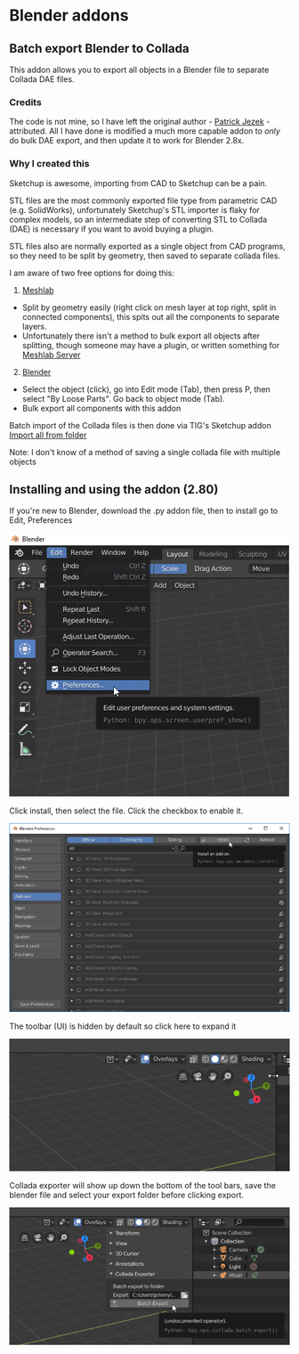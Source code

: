 # Blender addons

## Batch export Blender to Collada
This addon allows you to export all objects in a Blender file to separate Collada DAE files.

### Credits
The code is not mine, so I have left the original author - [Patrick Jezek](https://github.com/pjezek/blender/tree/master/unity_tools) - attributed. All I have done is modified a much more capable addon to *only* do bulk DAE export, and then update it to work for Blender 2.8x.

### Why I created this
Sketchup is awesome, importing from CAD to Sketchup can be a pain.

STL files are the most commonly exported file type from parametric CAD (e.g. SolidWorks), unfortunately Sketchup's STL importer is flaky for complex models, so an intermediate step of converting STL to Collada (DAE) is necessary if you want to avoid buying a plugin.

STL files also are normally exported as a single object from CAD programs, so they need to be split by geometry, then saved to separate collada files.

I am aware of two free options for doing this:
1. [Meshlab](http://www.meshlab.net/)
  * Split by geometry easily (right click on mesh layer at top right, split in connected components), this spits out all the components to separate layers.
  * Unfortunately there isn't a method to bulk export all objects after splitting, though someone may have a plugin, or written something for [Meshlab Server](https://sourceforge.net/p/meshlab/discussion/499533/thread/03c07afc/)
2. [Blender](https://www.blender.org/)
  * Select the object (click), go into Edit mode (Tab), then press P, then select "By Loose Parts". Go back to object mode (Tab).
  * Bulk export all components with this addon

Batch import of the Collada files is then done via TIG's Sketchup addon [Import all from folder](https://sketchucation.com/forums/viewtopic.php?p=331966#p331966)

Note: I don't know of a method of saving a single collada file with multiple objects

## Installing and using the addon (2.80)
If you're new to Blender, download the .py addon file, then to install go to Edit, Preferences

![menu](https://github.com/johnnyshield/blender/blob/master/Screenshots%202.80/blender_JpYis0gGol.png)

Click install, then select the file. Click the checkbox to enable it.

![addon](https://github.com/johnnyshield/blender/blob/master/Screenshots%202.80/blender_YfaOx0NNIv.png)

The toolbar (UI) is hidden by default so click here to expand it

![ui](https://github.com/johnnyshield/blender/blob/master/Screenshots%202.80/blender_qKyExim98w.png)

Collada exporter will show up down the bottom of the tool bars, save the blender file and select your export folder before clicking export.

![how to use](https://github.com/johnnyshield/blender/blob/master/Screenshots%202.80/blender_yQxya9pH1I.png)
